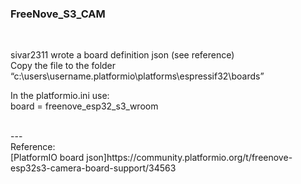 ### FreeNove_S3_CAM
<br>


sivar2311 wrote a board definition json (see reference) <br>
Copy the file to the folder “c:\users\username\.platformio\platforms\espressif32\boards” <br>

In the platformio.ini use: <br>
board = freenove_esp32_s3_wroom <br>

<br>
--- <br>
Reference:<br>
[PlatformIO board json]https://community.platformio.org/t/freenove-esp32s3-camera-board-support/34563 <br>
